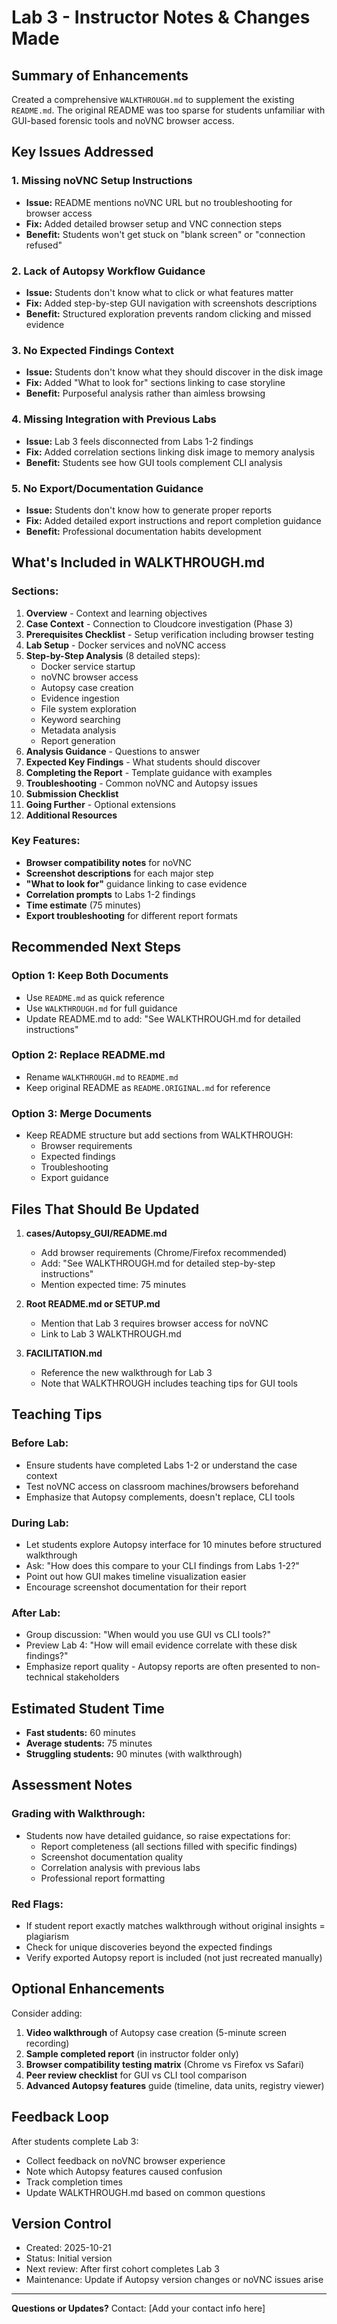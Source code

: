 # Lab 3 - Instructor Notes & Changes Made

## Summary of Enhancements

Created a comprehensive `WALKTHROUGH.md` to supplement the existing `README.md`. The original README was too sparse for students unfamiliar with GUI-based forensic tools and noVNC browser access.

## Key Issues Addressed

### 1. Missing noVNC Setup Instructions
- **Issue:** README mentions noVNC URL but no troubleshooting for browser access
- **Fix:** Added detailed browser setup and VNC connection steps
- **Benefit:** Students won't get stuck on "blank screen" or "connection refused"

### 2. Lack of Autopsy Workflow Guidance
- **Issue:** Students don't know what to click or what features matter
- **Fix:** Added step-by-step GUI navigation with screenshots descriptions
- **Benefit:** Structured exploration prevents random clicking and missed evidence

### 3. No Expected Findings Context
- **Issue:** Students don't know what they should discover in the disk image
- **Fix:** Added "What to look for" sections linking to case storyline
- **Benefit:** Purposeful analysis rather than aimless browsing

### 4. Missing Integration with Previous Labs
- **Issue:** Lab 3 feels disconnected from Labs 1-2 findings
- **Fix:** Added correlation sections linking disk image to memory analysis
- **Benefit:** Students see how GUI tools complement CLI analysis

### 5. No Export/Documentation Guidance
- **Issue:** Students don't know how to generate proper reports
- **Fix:** Added detailed export instructions and report completion guidance
- **Benefit:** Professional documentation habits development

## What's Included in WALKTHROUGH.md

### Sections:
1. **Overview** - Context and learning objectives
2. **Case Context** - Connection to Cloudcore investigation (Phase 3)
3. **Prerequisites Checklist** - Setup verification including browser testing
4. **Lab Setup** - Docker services and noVNC access
5. **Step-by-Step Analysis** (8 detailed steps):
   - Docker service startup
   - noVNC browser access
   - Autopsy case creation
   - Evidence ingestion
   - File system exploration
   - Keyword searching
   - Metadata analysis
   - Report generation
6. **Analysis Guidance** - Questions to answer
7. **Expected Key Findings** - What students should discover
8. **Completing the Report** - Template guidance with examples
9. **Troubleshooting** - Common noVNC and Autopsy issues
10. **Submission Checklist**
11. **Going Further** - Optional extensions
12. **Additional Resources**

### Key Features:
- **Browser compatibility notes** for noVNC
- **Screenshot descriptions** for each major step
- **"What to look for"** guidance linking to case evidence
- **Correlation prompts** to Labs 1-2 findings
- **Time estimate** (75 minutes)
- **Export troubleshooting** for different report formats

## Recommended Next Steps

### Option 1: Keep Both Documents
- Use `README.md` as quick reference
- Use `WALKTHROUGH.md` for full guidance
- Update README.md to add: "See WALKTHROUGH.md for detailed instructions"

### Option 2: Replace README.md
- Rename `WALKTHROUGH.md` to `README.md`
- Keep original README as `README.ORIGINAL.md` for reference

### Option 3: Merge Documents
- Keep README structure but add sections from WALKTHROUGH:
  - Browser requirements
  - Expected findings
  - Troubleshooting
  - Export guidance

## Files That Should Be Updated

1. **cases/Autopsy_GUI/README.md**
   - Add browser requirements (Chrome/Firefox recommended)
   - Add: "See WALKTHROUGH.md for detailed step-by-step instructions"
   - Mention expected time: 75 minutes

2. **Root README.md or SETUP.md**
   - Mention that Lab 3 requires browser access for noVNC
   - Link to Lab 3 WALKTHROUGH.md

3. **FACILITATION.md**
   - Reference the new walkthrough for Lab 3
   - Note that WALKTHROUGH includes teaching tips for GUI tools

## Teaching Tips

### Before Lab:
- Ensure students have completed Labs 1-2 or understand the case context
- Test noVNC access on classroom machines/browsers beforehand
- Emphasize that Autopsy complements, doesn't replace, CLI tools

### During Lab:
- Let students explore Autopsy interface for 10 minutes before structured walkthrough
- Ask: "How does this compare to your CLI findings from Labs 1-2?"
- Point out how GUI makes timeline visualization easier
- Encourage screenshot documentation for their report

### After Lab:
- Group discussion: "When would you use GUI vs CLI tools?"
- Preview Lab 4: "How will email evidence correlate with these disk findings?"
- Emphasize report quality - Autopsy reports are often presented to non-technical stakeholders

## Estimated Student Time

- **Fast students:** 60 minutes
- **Average students:** 75 minutes
- **Struggling students:** 90 minutes (with walkthrough)

## Assessment Notes

### Grading with Walkthrough:
- Students now have detailed guidance, so raise expectations for:
  - Report completeness (all sections filled with specific findings)
  - Screenshot documentation quality
  - Correlation analysis with previous labs
  - Professional report formatting

### Red Flags:
- If student report exactly matches walkthrough without original insights = plagiarism
- Check for unique discoveries beyond the expected findings
- Verify exported Autopsy report is included (not just recreated manually)

## Optional Enhancements

Consider adding:
1. **Video walkthrough** of Autopsy case creation (5-minute screen recording)
2. **Sample completed report** (in instructor folder only)
3. **Browser compatibility testing matrix** (Chrome vs Firefox vs Safari)
4. **Peer review checklist** for GUI vs CLI tool comparison
5. **Advanced Autopsy features** guide (timeline, data units, registry viewer)

## Feedback Loop

After students complete Lab 3:
- Collect feedback on noVNC browser experience
- Note which Autopsy features caused confusion
- Track completion times
- Update WALKTHROUGH.md based on common questions

## Version Control

- Created: 2025-10-21
- Status: Initial version
- Next review: After first cohort completes Lab 3
- Maintenance: Update if Autopsy version changes or noVNC issues arise

---

**Questions or Updates?**
Contact: [Add your contact info here]